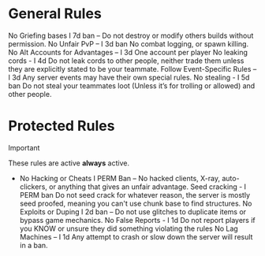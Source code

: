 # General Rules
No Griefing bases I 7d ban – Do not destroy or modify others builds without permission.
No Unfair PvP – I 3d ban No combat logging, or spawn killing.
No Alt Accounts for Advantages – I 3d One account per player
No leaking cords - I 4d Do not leak cords to other people, neither trade them unless they are explicitly stated to be your teammate.
Follow Event-Specific Rules – I 3d Any server events may have their own special rules.
No stealing - I 5d ban Do not steal your teammates loot (Unless it’s for trolling or allowed) and other people.


# Protected Rules
> [!IMPORTANT]
> These rules are active **always** active.
- No Hacking or Cheats I PERM Ban – No hacked clients, X-ray, auto-clickers, or anything that gives an unfair advantage.
Seed cracking - I PERM ban Do not seed crack for whatever reason, the server is mostly seed proofed, meaning you can't use chunk base to find structures.
No Exploits or Duping I 2d ban – Do not use glitches to duplicate items or bypass game mechanics.
No False Reports - I 1d Do not report players if you KNOW or unsure they did something violating the rules
No Lag Machines – I 1d Any attempt to crash or slow down the server will result in a ban.
